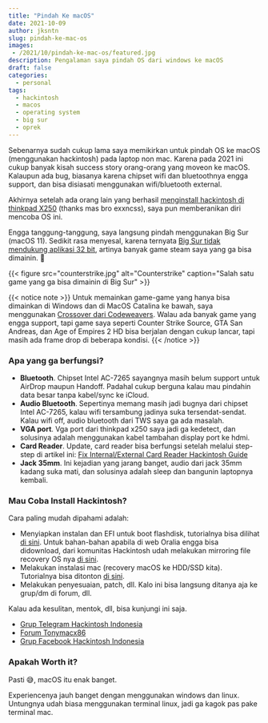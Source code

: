 ```yaml
---
title: "Pindah Ke macOS"
date: 2021-10-09
author: jksntn
slug: pindah-ke-mac-os
images: 
 - /2021/10/pindah-ke-mac-os/featured.jpg
description: Pengalaman saya pindah OS dari windows ke macOS
draft: false
categories:
  - personal
tags:
  - hackintosh
  - macos
  - operating system
  - big sur
  - oprek
---
```


Sebenarnya sudah cukup lama saya memikirkan untuk pindah OS ke macOS (menggunakan hackintosh) pada laptop non mac. Karena pada 2021 ini cukup banyak kisah success story orang-orang yang moveon ke macOS. Kalaupun ada bug, biasanya karena chipset wifi dan bluetoothnya engga support, dan bisa disiasati menggunakan wifi/bluetooth external.

Akhirnya setelah ada orang lain yang berhasil [menginstall hackintosh di thinkpad X250](https://github.com/exxncss/x250-hackintosh) (thanks mas bro exxncss), saya pun memberanikan diri mencoba OS ini. 

<!--more-->

Engga tanggung-tanggung, saya langsung pindah menggunakan Big Sur (macOS 11). Sedikit rasa menyesal, karena ternyata [Big Sur tidak mendukung aplikasi 32 bit](https://support.apple.com/en-us/HT208436), artinya banyak game steam saya yang ga bisa dimainin. 🥲

{{< figure src="counterstrike.jpg" alt="Counterstrike" caption="Salah satu game yang ga bisa dimainin di Big Sur" >}}

{{< notice note >}}
Untuk memainkan game-game yang hanya bisa dimainkan di Windows dan di MacOS Catalina ke bawah, saya menggunakan [Crossover dari Codeweavers](https://www.codeweavers.com/). Walau ada banyak game yang engga support, tapi game saya seperti Counter Strike Source, GTA San Andreas, dan Age of Empires 2 HD bisa berjalan dengan cukup lancar, tapi masih ada frame drop di beberapa kondisi.
{{< /notice >}}

### Apa yang ga berfungsi?

- **Bluetooth**. Chipset Intel AC-7265 sayangnya masih belum support untuk AirDrop maupun Handoff. Padahal cukup berguna kalau mau pindahin data besar tanpa kabel/sync ke iCloud.
- **Audio Bluetooth**. Sepertinya memang masih jadi bugnya dari chipset Intel AC-7265, kalau wifi tersambung jadinya suka tersendat-sendat. Kalau wifi off, audio bluetooth dari TWS saya ga ada masalah.
- **VGA port**. Vga port dari thinkpad x250 saya jadi ga kedetect, dan solusinya adalah menggunakan kabel tambahan display port ke hdmi. 
- **Card Reader**. Update, card reader bisa berfungsi setelah melalui step-step di artikel ini: [Fix Internal/External Card Reader Hackintosh Guide](https://noobsplanet.com/threads/32/)
- **Jack 35mm**. Ini kejadian yang jarang banget, audio dari jack 35mm kadang suka mati, dan solusinya adalah sleep dan bangunin laptopnya kembali. 

### Mau Coba Install Hackintosh? 

Cara paling mudah dipahami adalah:

- Menyiapkan instalan dan EFI untuk boot flashdisk, tutorialnya bisa dilihat [di sini](https://github.com/exxncss/x250-hackintosh#buat-installer-macos). Untuk bahan-bahan apabila di web Oralia engga bisa didownload, dari komunitas Hackintosh udah melakukan mirroring file recovery OS nya [di sini](https://drive.google.com/drive/u/2/folders/1nF71xPbhiyuS8vQOi-E6wHS-tSknvoZo).
- Melakukan instalasi mac (recovery macOS ke HDD/SSD kita). Tutorialnya bisa ditonton [di sini](https://www.youtube.com/watch?v=olBn3HQP4yc).
- Melakukan penyesuaian, patch, dll. Kalo ini bisa langsung ditanya aja ke grup/dm di forum, dll.

Kalau ada kesulitan, mentok, dll, bisa kunjungi ini saja.

- [Grup Telegram Hackintosh Indonesia](https://t.me/HackintoshLover)
- [Forum Tonymacx86](https://www.tonymacx86.com/)
- [Grup Facebook Hackintosh Indonesia](https://www.facebook.com/groups/hackintosh.indonesia)

### Apakah Worth it?

Pasti 😅, macOS itu enak banget. 

Experiencenya jauh banget dengan menggunakan windows dan linux. Untungnya udah biasa menggunakan terminal linux, jadi ga kagok pas pake terminal mac. 

